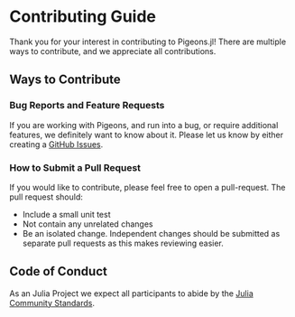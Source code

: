 # Contributing Guide

Thank you for your interest in contributing to Pigeons.jl! There are multiple ways to contribute, and we appreciate all contributions.

## Ways to Contribute

### Bug Reports and Feature Requests

If you are working with Pigeons, and run into a bug, or require additional features, we definitely want to know about it. Please let us know by either creating a [GitHub Issues](https://github.com/PigeonsAD/Pigeons.jl/issues).

### How to Submit a Pull Request

If you would like to contribute, please feel free to open a pull-request. The pull request should:

- Include a small unit test
- Not contain any unrelated changes
- Be an isolated change. Independent changes should be submitted as separate pull requests as this makes reviewing easier.

## Code of Conduct

As an Julia Project we expect all participants to abide by the [Julia Community Standards](https://julialang.org/community/standards/).

